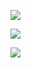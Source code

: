 

![](https://github-readme-stats.vercel.app/api?username=spencer741&count_private=true&show_icons=true&theme=light)

![](https://github-readme-stats.vercel.app/api/wakatime?username=@spencer741)

![](https://page-views.glitch.me/badge?page_id=spencer741.spencer741)








